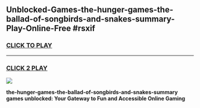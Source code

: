 
## Unblocked-Games-the-hunger-games-the-ballad-of-songbirds-and-snakes-summary-Play-Online-Free #rsxif
<h3>
<a href="https://us.freeplayer.one?title=the-hunger-games-the-ballad-of-songbirds-and-snakes-summary&ref=10M">CLICK TO PLAY</a></h3>
<hr>

<h3>
<a href="https://us.freeplayer.one?title=the-hunger-games-the-ballad-of-songbirds-and-snakes-summary&ref=10M">CLICK 2 PLAY</a>
  
</h3>

<a href="https://us.freeplayer.one?title=the-hunger-games-the-ballad-of-songbirds-and-snakes-summary&ref=10M"><img src="https://clearcache.store/games.png"></a>


**the-hunger-games-the-ballad-of-songbirds-and-snakes-summary games unblocked: Your Gateway to Fun and Accessible Online Gaming**
